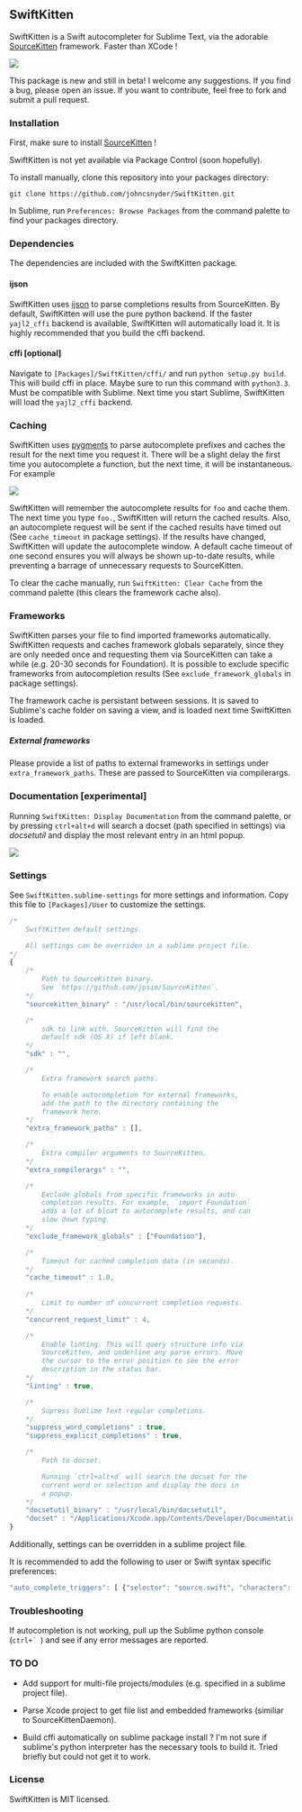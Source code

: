 ## SwiftKitten

SwiftKitten is a Swift autocompleter for Sublime Text, via the adorable 
[SourceKitten](https://github.com/jpsim/SourceKitten.git) framework.
Faster than XCode !


![](demo.gif)


This package is new and still in beta! I welcome any suggestions. If
you find a bug, please open an issue. If you want to contribute, feel
free to fork and submit a pull request.


### Installation

First, make sure to install [SourceKitten](https://github.com/jpsim/SourceKitten.git) !

SwiftKitten is not yet available via Package Control (soon hopefully).

To install manually, clone this repository into your packages directory:

`git clone https://github.com/johncsnyder/SwiftKitten.git`

In Sublime, run `Preferences: Browse Packages`  from the command palette 
to find your packages directory. 


### Dependencies

The dependencies are included with the SwiftKitten package.

#### ijson

SwiftKitten uses [ijson](https://pypi.python.org/pypi/ijson) to parse
completions results from SourceKitten. By default, SwiftKitten will use
the pure python backend. If the faster `yajl2_cffi` backend is available,
SwiftKitten will automatically load it. It is highly recommended that
you build the cffi backend.


#### cffi [optional]

Navigate to `[Packages]/SwiftKitten/cffi/` and run `python setup.py build`.
This will build cffi in place. Maybe sure to run this command with `python3.3`.
Must be compatible with Sublime. Next time you start Sublime, SwiftKitten will
load the `yajl2_cffi` backend. 



### Caching

SwiftKitten uses [pygments](http://pygments.org) to parse autocomplete
prefixes and caches the result for the next time you request it. There will
be a slight delay the first time you autocomplete a function, but the next
time, it will be instantaneous. For example

![](example.png)

SwiftKitten will remember the autocomplete results for `foo` and cache them.
The next time you type `foo.`, SwiftKitten will return the cached results.
Also, an autocomplete request will be sent if the cached results have timed
out (See `cache_timeout` in package settings). If the results
have changed, SwiftKitten will update the autocomplete window. A default
cache timeout of one second ensures you will always be shown up-to-date results,
while preventing a barrage of unnecessary requests to SourceKitten.

To clear the cache manually, run `SwiftKitten: Clear Cache` from the command
palette (this clears the framework cache also).



### Frameworks

SwiftKitten parses your file to find imported frameworks automatically.
SwiftKitten requests and caches framework globals separately, since they
are only needed once and requesting them via SourceKitten can take a while
(e.g. 20-30 seconds for Foundation).  It is possible to exclude specific 
frameworks from autocompletion results (See `exclude_framework_globals` in 
package settings).

The framework cache is persistant between sessions. It is saved to
Sublime's cache folder on saving a view, and is loaded next time SwiftKitten
is loaded.


##### External frameworks

Please provide a list of paths to external frameworks in settings under
`extra_framework_paths`. These are passed to SourceKitten via compilerargs.




### Documentation [experimental]

Running `SwiftKitten: Display Documentation` from the command palette,
or by pressing `ctrl+alt+d` will search a docset (path specified in settings)
via _docsetutil_ and display the most relevant entry in an html popup.


![](docdemo.gif)


### Settings

See `SwiftKitten.sublime-settings` for more settings and information.
Copy this file to `[Packages]/User` to customize the settings.


```js
/*
    SwiftKitten default settings.

    All settings can be overriden in a sublime project file.
*/
{
	/* 
		Path to SourceKitten binary.
		See `https://github.com/jpsim/SourceKitten`.
	*/
	"sourcekitten_binary" : "/usr/local/bin/sourcekitten",

	/*
		sdk to link with. SourceKitten will find the 
		default sdk (OS X) if left blank.
	*/
	"sdk" : "",

	/*
		Extra framework search paths.

		To enable autocompletion for external frameworks, 
		add the path to the directory containing the 
		framework here.
	*/
	"extra_framework_paths" : [],

	/*
		Extra compiler arguments to SourceKitten.
	*/
	"extra_compilerargs" : "",

	/*
		Exclude globals from specific frameworks in auto-
		completion results. For example, `import Foundation`
		adds a lot of bloat to autocomplete results, and can 
		slow down typing.
	*/
	"exclude_framework_globals" : ["Foundation"],

	/*
		Timeout for cached completion data (in seconds).
	*/
	"cache_timeout" : 1.0,
	
	/*
		Limit to number of concurrent completion requests.
	*/
	"concurrent_request_limit" : 4,

	/*
		Enable linting. This will query structure info via
		SourceKitten, and underline any parse errors. Move 
		the cursor to the error position to see the error 
		description in the status bar.
	*/
	"linting" : true,

	/*
        Supress Sublime Text regular completions.
    */
	"suppress_word_completions" : true,
	"suppress_explicit_completions" : true,

	/*
		Path to docset.

		Running `ctrl+alt+d` will search the docset for the
		current word or selection and display the docs in
		a popup.
	*/
	"docsetutil_binary" : "/usr/local/bin/docsetutil",
	"docset" : "/Applications/Xcode.app/Contents/Developer/Documentation/DocSets/com.apple.adc.documentation.OSX.docset"
}
```


Additionally, settings can be overridden in a sublime project file.

It is recommended to add the following to user or Swift syntax specific preferences:

```js
"auto_complete_triggers": [ {"selector": "source.swift", "characters": "."} ]
```



### Troubleshooting


If autocompletion is not working, pull up the Sublime python
console (``ctrl+` ``) and see if any error messages are reported.




### TO DO


- Add support for multi-file projects/modules (e.g. specified in
	a sublime project file).

- Parse Xcode project to get file list and embedded frameworks 
	(similiar to SourceKittenDaemon).

- Build cffi automatically on sublime package install ?
	I'm not sure if sublime's python interpreter has the
	necessary tools to build it. Tried briefly but could
	not get it to work.




### License

SwiftKitten is MIT licensed.
